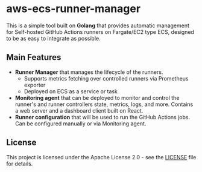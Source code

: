 # aws-ecs-runner-manager

This is a simple tool built on **Golang** that provides automatic management for Self-hosted GitHub Actions runners on Fargate/EC2 type ECS, designed to be as easy to integrate as possible.

## Main Features

- **Runner Manager** that manages the lifecycle of the runners.
  - Supports metrics fetching over controlled runners via Prometheus exporter
  - Deployed on ECS as a service or task
- **Monitoring agent** that can be deployed to monitor and control the runner's and runner controllers state, metrics, logs, and more. Contains a web server and a dashboard client built on React.
- **Runner configuration** that will be used to run the GitHub Actions jobs. Can be configured manually or via Monitoring agent.

## License

This project is licensed under the Apache License 2.0 - see the [LICENSE](LICENSE) file for details.
